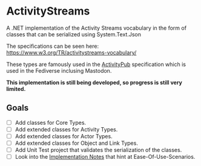 # ActivityStreams
A .NET implementation of the Activity Streams vocabulary in the form of classes that can be serialized using System.Text.Json

The specifications can be seen here: https://www.w3.org/TR/activitystreams-vocabulary/

These types are famously used in the [ActivityPub](https://www.w3.org/TR/activitypub/) specification which is used in the Fediverse inclusing Mastodon.

**This implementation is still being developed, so progress is still very limited.**

## Goals
- [ ] Add classes for Core Types.
- [ ] Add extended classes for Activity Types.
- [ ] Add extended classes for Actor Types.
- [ ] Add extended classes for Object and Link Types.
- [ ] Add Unit Test project that validates the serialization of the classes.
- [ ] Look into the [Implementation Notes](https://www.w3.org/TR/activitystreams-vocabulary/#notes) that hint at Ease-Of-Use-Scenarios.

